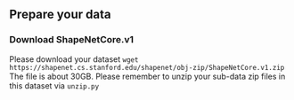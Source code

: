 ## Prepare your data
### Download ShapeNetCore.v1
Please download your dataset `wget https://shapenet.cs.stanford.edu/shapenet/obj-zip/ShapeNetCore.v1.zip`  
The file is about 30GB. Please remember to unzip your sub-data zip files in this dataset via `unzip.py`  
